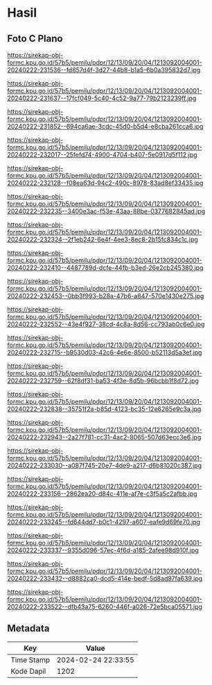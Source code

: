 # Hasil

## Foto C Plano

https://sirekap-obj-formc.kpu.go.id/57b5/pemilu/pdpr/12/13/09/20/04/1213092004001-20240222-231536--fd857d4f-3d27-44b8-b1a5-6b0a395832d7.jpg

https://sirekap-obj-formc.kpu.go.id/57b5/pemilu/pdpr/12/13/09/20/04/1213092004001-20240222-231637--17fcf049-5c40-4c52-9a77-79b2123239ff.jpg

https://sirekap-obj-formc.kpu.go.id/57b5/pemilu/pdpr/12/13/09/20/04/1213092004001-20240222-231852--694ca6ae-3cdc-45d0-b5d4-e8cba261cca6.jpg

https://sirekap-obj-formc.kpu.go.id/57b5/pemilu/pdpr/12/13/09/20/04/1213092004001-20240222-232017--25fefd74-4900-4704-b407-5e0917d5f112.jpg

https://sirekap-obj-formc.kpu.go.id/57b5/pemilu/pdpr/12/13/09/20/04/1213092004001-20240222-232128--f08ea63d-94c2-490c-8978-83ad8ef33435.jpg

https://sirekap-obj-formc.kpu.go.id/57b5/pemilu/pdpr/12/13/09/20/04/1213092004001-20240222-232235--3400e3ac-f53e-43aa-88be-0377682845ad.jpg

https://sirekap-obj-formc.kpu.go.id/57b5/pemilu/pdpr/12/13/09/20/04/1213092004001-20240222-232324--2f1eb242-6e4f-4ee3-8ec8-2b15fc834c1c.jpg

https://sirekap-obj-formc.kpu.go.id/57b5/pemilu/pdpr/12/13/09/20/04/1213092004001-20240222-232410--4487789d-dcfe-44fb-b3ed-26e2cb245380.jpg

https://sirekap-obj-formc.kpu.go.id/57b5/pemilu/pdpr/12/13/09/20/04/1213092004001-20240222-232453--0bb3f993-b28a-47b6-a847-570e1430e275.jpg

https://sirekap-obj-formc.kpu.go.id/57b5/pemilu/pdpr/12/13/09/20/04/1213092004001-20240222-232552--43e4f927-38cd-4c8a-8d56-cc793ab0c6e0.jpg

https://sirekap-obj-formc.kpu.go.id/57b5/pemilu/pdpr/12/13/09/20/04/1213092004001-20240222-232715--b9530d03-42c6-4e6e-8500-b52113d5a3ef.jpg

https://sirekap-obj-formc.kpu.go.id/57b5/pemilu/pdpr/12/13/09/20/04/1213092004001-20240222-232759--62f8df31-ba53-4f3e-8d5b-96bcbb1f8d72.jpg

https://sirekap-obj-formc.kpu.go.id/57b5/pemilu/pdpr/12/13/09/20/04/1213092004001-20240222-232838--35751f2a-b85d-4123-bc35-12e6265e9c3a.jpg

https://sirekap-obj-formc.kpu.go.id/57b5/pemilu/pdpr/12/13/09/20/04/1213092004001-20240222-232943--2a27f781-cc31-4ac2-8065-507d63ecc3e6.jpg

https://sirekap-obj-formc.kpu.go.id/57b5/pemilu/pdpr/12/13/09/20/04/1213092004001-20240222-233030--a087f745-20e7-4de9-a217-d6b81020c387.jpg

https://sirekap-obj-formc.kpu.go.id/57b5/pemilu/pdpr/12/13/09/20/04/1213092004001-20240222-233156--2862ea20-d84c-411e-af7e-c3f5a5c2afbb.jpg

https://sirekap-obj-formc.kpu.go.id/57b5/pemilu/pdpr/12/13/09/20/04/1213092004001-20240222-233245--fd644dd7-b0c1-4297-a607-eafe9d69fe70.jpg

https://sirekap-obj-formc.kpu.go.id/57b5/pemilu/pdpr/12/13/09/20/04/1213092004001-20240222-233337--9355d096-57ec-4f6d-a185-2afee98d910f.jpg

https://sirekap-obj-formc.kpu.go.id/57b5/pemilu/pdpr/12/13/09/20/04/1213092004001-20240222-233432--d8882ca0-dcd5-414e-bedf-5d8ad97fa639.jpg

https://sirekap-obj-formc.kpu.go.id/57b5/pemilu/pdpr/12/13/09/20/04/1213092004001-20240222-233522--dfb43a75-6260-446f-a026-72e5bca05571.jpg


## Metadata

| Key        | Value               |
| ---------- | ------------------- |
| Time Stamp | 2024-02-24 22:33:55 |
| Kode Dapil | 1202                |



